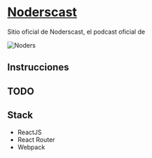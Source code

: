 # [Noderscast](www.noderscast.com) 


Sitio oficial de Noderscast, el podcast oficial de

![Noders](../master/assets/img/noders3-rectangle-150.png)
> 

## Instrucciones


## TODO
## Stack

- ReactJS
- React Router
- Webpack